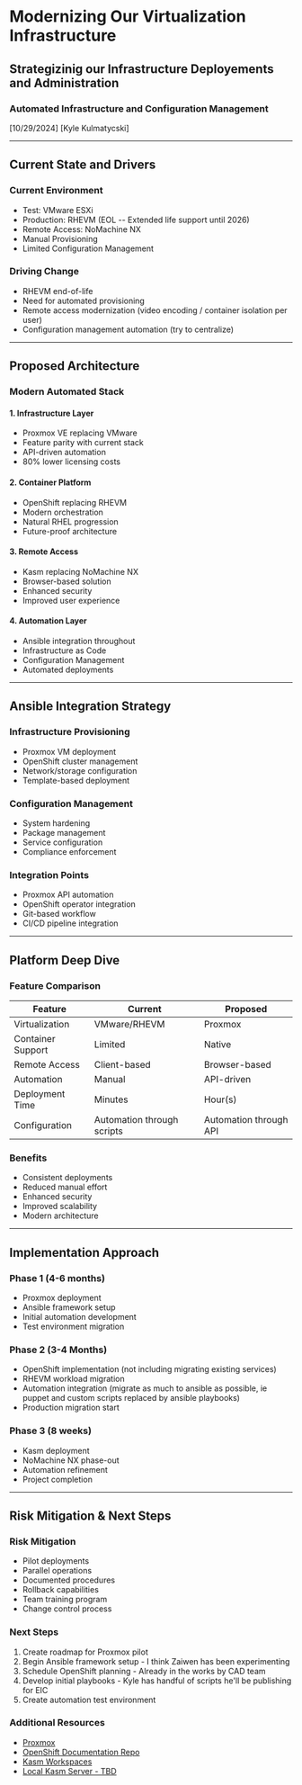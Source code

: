 # Modernizing Our Virtualization Infrastructure
## Strategizinig our Infrastructure Deployements and Administration

### Automated Infrastructure and Configuration Management
[10/29/2024]
[Kyle Kulmatycski]

---

## Current State and Drivers

### Current Environment
* Test: VMware ESXi
* Production: RHEVM (EOL -- Extended life support until 2026)
* Remote Access: NoMachine NX
* Manual Provisioning
* Limited Configuration Management

### Driving Change
* RHEVM end-of-life
* Need for automated provisioning
* Remote access modernization (video encoding / container isolation per user)
* Configuration management automation (try to centralize)

---

## Proposed Architecture

### Modern Automated Stack

#### 1. Infrastructure Layer
* Proxmox VE replacing VMware
* Feature parity with current stack
* API-driven automation
* 80% lower licensing costs

#### 2. Container Platform
* OpenShift replacing RHEVM
* Modern orchestration
* Natural RHEL progression
* Future-proof architecture

#### 3. Remote Access
* Kasm replacing NoMachine NX
* Browser-based solution
* Enhanced security
* Improved user experience

#### 4. Automation Layer
* Ansible integration throughout
* Infrastructure as Code
* Configuration Management
* Automated deployments

---

## Ansible Integration Strategy

### Infrastructure Provisioning
* Proxmox VM deployment
* OpenShift cluster management
* Network/storage configuration
* Template-based deployment

### Configuration Management
* System hardening
* Package management
* Service configuration
* Compliance enforcement

### Integration Points
* Proxmox API automation
* OpenShift operator integration
* Git-based workflow
* CI/CD pipeline integration

---

## Platform Deep Dive

### Feature Comparison

| Feature | Current | Proposed |
|---------|---------|----------|
| Virtualization | VMware/RHEVM | Proxmox |
| Container Support | Limited | Native |
| Remote Access | Client-based | Browser-based |
| Automation | Manual | API-driven |
| Deployment Time | Minutes | Hour(s) |
| Configuration | Automation through scripts | Automation through API |

### Benefits
* Consistent deployments
* Reduced manual effort
* Enhanced security
* Improved scalability
* Modern architecture

---

## Implementation Approach

### Phase 1 (4-6 months)
* Proxmox deployment 
* Ansible framework setup
* Initial automation development
* Test environment migration

### Phase 2 (3-4 Months)
* OpenShift implementation (not including migrating existing services)
* RHEVM workload migration
* Automation integration (migrate as much to ansible as possible, ie puppet and custom scripts replaced by ansible playbooks)
* Production migration start

### Phase 3 (8 weeks)
* Kasm deployment
* NoMachine NX phase-out
* Automation refinement
* Project completion

---

## Risk Mitigation & Next Steps

### Risk Mitigation
* Pilot deployments
* Parallel operations
* Documented procedures
* Rollback capabilities
* Team training program
* Change control process

### Next Steps
1. Create roadmap for Proxmox pilot
2. Begin Ansible framework setup - I think Zaiwen has been experimenting 
3. Schedule OpenShift planning - Already in the works by CAD team
4. Develop initial playbooks - Kyle has handful of scripts he'll be publishing for EIC 
5. Create automation test environment


### Additional Resources
* [Proxmox](https://proxmox.com/en/)
* [OpenShift Documentation Repo](https://docs.openshift.com/)
* [Kasm Workspaces](https://kasmweb.com/)
* [Local Kasm Server  - TBD](localhost)
  


